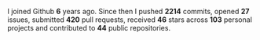 
I joined Github **6** years ago. Since then I pushed **2214** commits, opened **27** issues, submitted **420** pull requests, received **46** stars across **103** personal projects and contributed to **44** public repositories.
